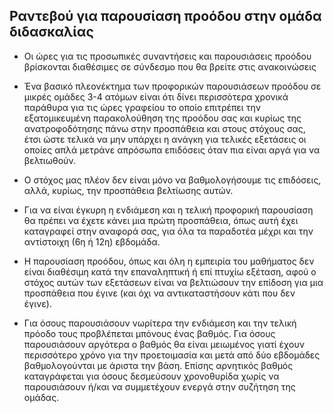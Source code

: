 ## Ραντεβού για παρουσίαση προόδου στην ομάδα διδασκαλίας

* Οι ώρες για τις προσωπικές συναντήσεις και παρουσιάσεις προόδου βρίσκονται διαθέσιμες σε σύνδεσμο που θα βρείτε στις ανακοινώσεις

* Ένα βασικό πλεονέκτημα των προφορικών παρουσιάσεων προόδου σε μικρές ομάδες 3-4 ατόμων είναι ότι δίνει περισσότερα χρονικά παράθυρα για τις ώρες γραφείου το οποίο επιτρέπει την εξατομικευμένη παρακολούθηση της προόδου σας και κυρίως της ανατροφοδότησης πάνω στην προσπάθεια και στους στόχους σας, έτσι ώστε τελικά να μην υπάρχει η ανάγκη για τελικές εξετάσεις οι οποίες απλά μετράνε απρόσωπα επιδόσεις όταν πια είναι αργά για να βελτιωθούν. 

* Ο στόχος μας πλέον δεν είναι μόνο να βαθμολογήσουμε τις επιδόσεις, αλλά, κυρίως, την προσπάθεια βελτίωσης αυτών.

* Για να είναι έγκυρη η ενδιάμεση και η τελική προφορική παρουσίαση θα πρέπει να έχετε κάνει μια πρώτη προσπάθεια, όπως αυτή έχει καταγραφεί στην αναφορά σας,  για όλα τα παραδοτέα μέχρι και την αντίστοιχη (6η ή 12η) εβδομάδα.

* Η παρουσίαση προόδου, όπως και όλη η εμπειρία του μαθήματος δεν είναι διαθέσιμη κατά την επαναληπτική ή επί πτυχίω εξέταση, αφού ο στόχος αυτών των εξετάσεων είναι να βελτιώσουν την επίδοση για μια προσπάθεια που έγινε (και όχι να αντικαταστήσουν κάτι που δεν έγινε).

* Για όσους παρουσιάσουν νωρίτερα την ενδιάμεση και την τελική πρόοδο τους προβλέπεται μπόνους ένας βαθμός. Για όσους παρουσιάσουν αργότερα ο βαθμός θα είναι μειωμένος γιατί έχουν περισσότερο χρόνο για την προετοιμασία και μετά από δύο εβδομάδες βαθμολογούνται με άριστα την βάση. Επίσης αρνητικός βαθμός καταγράφεται για όσους δεσμεύσουν χρονοθυρίδα χωρίς να παρουσιάσουν ή/και να συμμετέχουν ενεργά στην συζήτηση της ομάδας.

